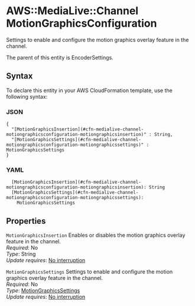 # AWS::MediaLive::Channel MotionGraphicsConfiguration<a name="aws-properties-medialive-channel-motiongraphicsconfiguration"></a>

Settings to enable and configure the motion graphics overlay feature in the channel\.

The parent of this entity is EncoderSettings\.

## Syntax<a name="aws-properties-medialive-channel-motiongraphicsconfiguration-syntax"></a>

To declare this entity in your AWS CloudFormation template, use the following syntax:

### JSON<a name="aws-properties-medialive-channel-motiongraphicsconfiguration-syntax.json"></a>

```
{
  "[MotionGraphicsInsertion](#cfn-medialive-channel-motiongraphicsconfiguration-motiongraphicsinsertion)" : String,
  "[MotionGraphicsSettings](#cfn-medialive-channel-motiongraphicsconfiguration-motiongraphicssettings)" : MotionGraphicsSettings
}
```

### YAML<a name="aws-properties-medialive-channel-motiongraphicsconfiguration-syntax.yaml"></a>

```
  [MotionGraphicsInsertion](#cfn-medialive-channel-motiongraphicsconfiguration-motiongraphicsinsertion): String
  [MotionGraphicsSettings](#cfn-medialive-channel-motiongraphicsconfiguration-motiongraphicssettings): 
    MotionGraphicsSettings
```

## Properties<a name="aws-properties-medialive-channel-motiongraphicsconfiguration-properties"></a>

`MotionGraphicsInsertion`  <a name="cfn-medialive-channel-motiongraphicsconfiguration-motiongraphicsinsertion"></a>
Enables or disables the motion graphics overlay feature in the channel\.  
*Required*: No  
*Type*: String  
*Update requires*: [No interruption](https://docs.aws.amazon.com/AWSCloudFormation/latest/UserGuide/using-cfn-updating-stacks-update-behaviors.html#update-no-interrupt)

`MotionGraphicsSettings`  <a name="cfn-medialive-channel-motiongraphicsconfiguration-motiongraphicssettings"></a>
Settings to enable and configure the motion graphics overlay feature in the channel\.  
*Required*: No  
*Type*: [MotionGraphicsSettings](aws-properties-medialive-channel-motiongraphicssettings.md)  
*Update requires*: [No interruption](https://docs.aws.amazon.com/AWSCloudFormation/latest/UserGuide/using-cfn-updating-stacks-update-behaviors.html#update-no-interrupt)